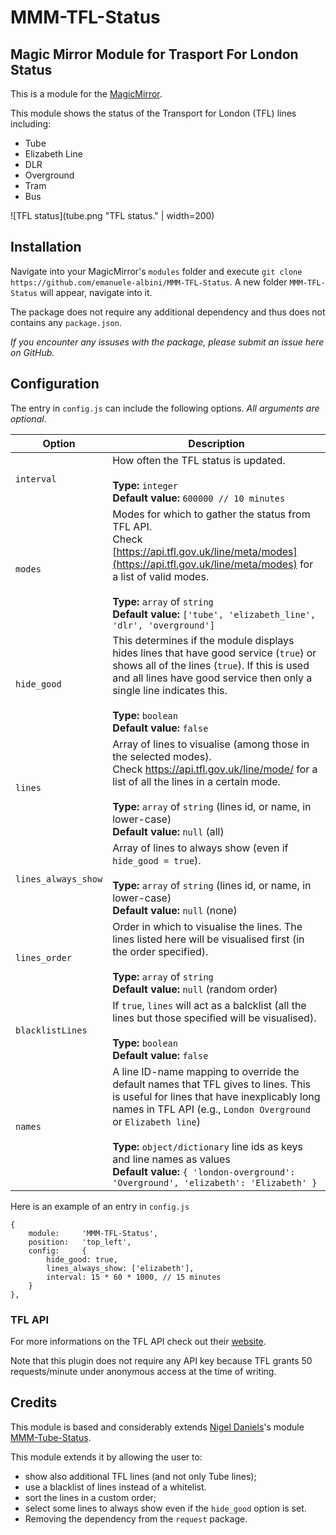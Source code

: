 # MMM-TFL-Status 
## Magic Mirror Module for Trasport For London Status

This is a module for the [MagicMirror](https://github.com/MichMich/MagicMirror).  

This module shows the status of the Transport for London (TFL) lines including:
- Tube
- Elizabeth Line
- DLR
- Overground
- Tram
- Bus

![TFL status](tube.png "TFL status." | width=200)

## Installation
Navigate into your MagicMirror's `modules` folder and execute `git clone https://github.com/emanuele-albini/MMM-TFL-Status`. 
A new folder `MMM-TFL-Status` will appear, navigate into it.

The package does not require any additional dependency and thus does not contains any `package.json`.

*If you encounter any issuses with the package, please submit an issue here on GitHub.*

## Configuration
The entry in `config.js` can include the following options. *All arguments are optional*.

|Option|Description|
|---|---|
|`interval`| How often the TFL status is updated.<br><br>**Type:** `integer`<br>**Default value:** `600000 // 10 minutes`|
|`modes`| Modes for which to gather the status from TFL API.<br>Check [https://api.tfl.gov.uk/line/meta/modes](https://api.tfl.gov.uk/line/meta/modes) for a list of valid modes. <br><br>**Type:** `array` of `string` <br>**Default value:** `['tube', 'elizabeth_line', 'dlr', 'overground']`|
|`hide_good`| This determines if the module displays hides lines that have good service (`true`) or shows all of the lines (`true`). If this is used and all lines have good service then only a single line indicates this. <br><br>**Type:** `boolean`<br>**Default value:** `false`|
|`lines`| Array of lines to visualise (among those in the selected modes).<br>Check [https://api.tfl.gov.uk/line/mode/<mode>](https://api.tfl.gov.uk/line/mode/tube) for a list of all the lines in a certain mode.<br><br>**Type:** `array` of `string` (lines id, or name, in lower-case) <br>**Default value:** `null` (all)|
|`lines_always_show`| Array of lines to always show (even if `hide_good = true`).<br><br>**Type:** `array` of `string` (lines id, or name, in lower-case) <br>**Default value:** `null` (none)|
|`lines_order`| Order in which to visualise the lines. The lines listed here will be visualised first (in the order specified). <br><br>**Type:** `array` of `string`  <br>**Default value:** `null` (random order)|
|`blacklistLines`| If `true`, `lines` will act as a balcklist (all the lines but those specified will be visualised). <br><br>**Type:** `boolean` <br>**Default value:** `false`|
|`names`| A line ID-name mapping to override the default names that TFL gives to lines. This is useful for lines that have inexplicably long names in TFL API (e.g., `London Overground` or `Elizabeth line`) <br><br>**Type:** `object/dictionary` line ids as keys and line names as values <br>**Default value:** `{ 'london-overground': 'Overground', 'elizabeth': 'Elizabeth' }`|

Here is an example of an entry in `config.js`
```
{
    module:     'MMM-TFL-Status',
    position:   'top_left',
    config:		{
        hide_good: true,
        lines_always_show: ['elizabeth'],
        interval: 15 * 60 * 1000, // 15 minutes
    }
},
```

### TFL API

For more informations on the TFL API check out their [website](https://api.tfl.gov.uk/).

Note that this plugin does not require any API key because TFL grants 50 requests/minute under anonymous access at the time of writing.

## Credits
This module is based and considerably extends [Nigel Daniels](https://github.com/nigel-daniels/)'s module [MMM-Tube-Status](https://github.com/nigel-daniels/MMM-Tube-Status).

This module extends it by allowing the user to:
- show also additional TFL lines (and not only Tube lines);
- use a blacklist of lines instead of a whitelist.
- sort the lines in a custom order;
- select some lines to always show even if the `hide_good` option is set.
- Removing the dependency from the `request` package.
